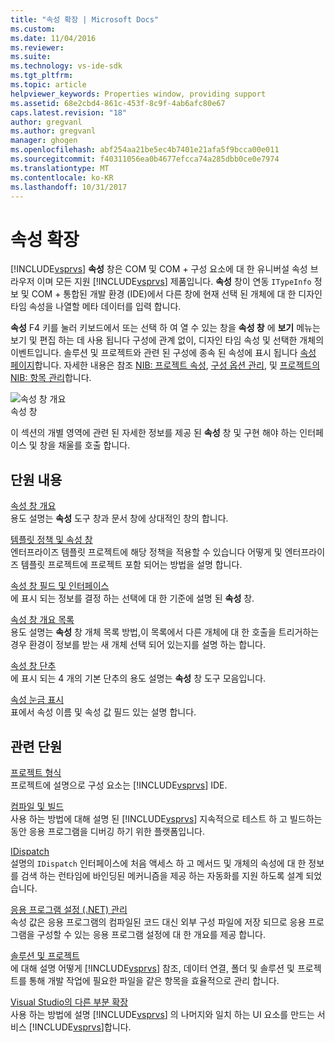 ```yaml
---
title: "속성 확장 | Microsoft Docs"
ms.custom: 
ms.date: 11/04/2016
ms.reviewer: 
ms.suite: 
ms.technology: vs-ide-sdk
ms.tgt_pltfrm: 
ms.topic: article
helpviewer_keywords: Properties window, providing support
ms.assetid: 68e2cbd4-861c-453f-8c9f-4ab6afc80e67
caps.latest.revision: "18"
author: gregvanl
ms.author: gregvanl
manager: ghogen
ms.openlocfilehash: abf254aa21be5ec4b7401e21afa5f9bcca00e011
ms.sourcegitcommit: f40311056ea0b4677efcca74a285dbb0ce0e7974
ms.translationtype: MT
ms.contentlocale: ko-KR
ms.lasthandoff: 10/31/2017
---
```

# <a name="extending-properties"></a>속성 확장
[!INCLUDE[vsprvs](../../code-quality/includes/vsprvs_md.md)] **속성** 창은 COM 및 COM + 구성 요소에 대 한 유니버설 속성 브라우저 이며 모든 지원 [!INCLUDE[vsprvs](../../code-quality/includes/vsprvs_md.md)] 제품입니다. **속성** 창이 연동 `ITypeInfo` 정보 및 COM + 통합된 개발 환경 (IDE)에서 다른 창에 현재 선택 된 개체에 대 한 디자인 타임 속성을 나열할 메타 데이터를 입력 합니다.  
  
 **속성** F4 키를 눌러 키보드에서 또는 선택 하 여 열 수 있는 창을 **속성 창** 에 **보기** 메뉴는 보기 및 편집 하는 데 사용 됩니다 구성에 관계 없이, 디자인 타임 속성 및 선택한 개체의 이벤트입니다. 솔루션 및 프로젝트와 관련 된 구성에 종속 된 속성에 표시 됩니다 [속성 페이지](../../extensibility/internals/property-pages.md)합니다. 자세한 내용은 참조 [NIB: 프로젝트 속성](http://msdn.microsoft.com/en-us/fb126574-24ad-4c96-9b2b-6e1f3879ba50), [구성 옵션 관리](../../extensibility/internals/managing-configuration-options.md), 및 [프로젝트의 NIB: 항목 관리](http://msdn.microsoft.com/en-us/762e606b-7f44-4b66-97a1-e30a703654a0)합니다.  
  
 ![속성 창 개요](../../extensibility/internals/media/vspropertieswindow.png "vsPropertiesWindow")  
속성 창  
  
 이 섹션의 개별 영역에 관련 된 자세한 정보를 제공 된 **속성** 창 및 구현 해야 하는 인터페이스 및 창을 채울를 호출 합니다.  
  
## <a name="in-this-section"></a>단원 내용  
 [속성 창 개요](../../extensibility/internals/properties-window-overview.md)  
 용도 설명는 **속성** 도구 창과 문서 창에 상대적인 창의 합니다.  
  
 [템플릿 정책 및 속성 창](../../extensibility/internals/template-policy-and-the-properties-window.md)  
 엔터프라이즈 템플릿 프로젝트에 해당 정책을 적용할 수 있습니다 어떻게 및 엔터프라이즈 템플릿 프로젝트에 프로젝트 포함 되어는 방법을 설명 합니다.  
  
 [속성 창 필드 및 인터페이스](../../extensibility/internals/properties-window-fields-and-interfaces.md)  
 에 표시 되는 정보를 결정 하는 선택에 대 한 기준에 설명 된 **속성** 창.  
  
 [속성 창 개요 목록](../../extensibility/internals/properties-window-object-list.md)  
 용도 설명는 **속성** 창 개체 목록 방법,이 목록에서 다른 개체에 대 한 호출을 트리거하는 경우 환경이 정보를 받는 새 개체 선택 되어 있는지를 설명 하는 합니다.  
  
 [속성 창 단추](../../extensibility/internals/properties-window-buttons.md)  
 에 표시 되는 4 개의 기본 단추의 용도 설명는 **속성** 창 도구 모음입니다.  
  
 [속성 눈금 표시](../../extensibility/internals/properties-display-grid.md)  
 표에서 속성 이름 및 속성 값 필드 있는 설명 합니다.  
  
## <a name="related-sections"></a>관련 단원  
 [프로젝트 형식](../../extensibility/internals/project-types.md)  
 프로젝트에 설명으로 구성 요소는 [!INCLUDE[vsprvs](../../code-quality/includes/vsprvs_md.md)] IDE.  
  
 [컴파일 및 빌드](../../ide/compiling-and-building-in-visual-studio.md)  
 사용 하는 방법에 대해 설명 된 [!INCLUDE[vsprvs](../../code-quality/includes/vsprvs_md.md)] 지속적으로 테스트 하 고 빌드하는 동안 응용 프로그램을 디버깅 하기 위한 플랫폼입니다.  
  
 [IDispatch](https://msdn.microsoft.com/library/windows/desktop/ms221608.aspx)  
 설명의 `IDispatch` 인터페이스에 처음 액세스 하 고 메서드 및 개체의 속성에 대 한 정보를 검색 하는 런타임에 바인딩된 메커니즘을 제공 하는 자동화를 지원 하도록 설계 되었습니다.  
  
 [응용 프로그램 설정 (.NET) 관리](../../ide/managing-application-settings-dotnet.md)  
 속성 값은 응용 프로그램의 컴파일된 코드 대신 외부 구성 파일에 저장 되므로 응용 프로그램을 구성할 수 있는 응용 프로그램 설정에 대 한 개요를 제공 합니다.  
  
 [솔루션 및 프로젝트](../../ide/solutions-and-projects-in-visual-studio.md)  
 에 대해 설명 어떻게 [!INCLUDE[vsprvs](../../code-quality/includes/vsprvs_md.md)] 참조, 데이터 연결, 폴더 및 솔루션 및 프로젝트를 통해 개발 작업에 필요한 파일을 같은 항목을 효율적으로 관리 합니다.  
  
 [Visual Studio의 다른 부분 확장](../../extensibility/extending-other-parts-of-visual-studio.md)  
 사용 하는 방법에 설명 [!INCLUDE[vsprvs](../../code-quality/includes/vsprvs_md.md)] 의 나머지와 일치 하는 UI 요소를 만드는 서비스 [!INCLUDE[vsprvs](../../code-quality/includes/vsprvs_md.md)]합니다.